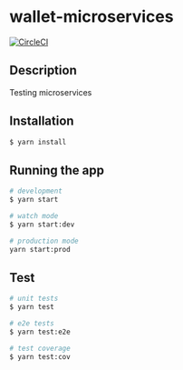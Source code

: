 # wallet-microservices
[![CircleCI](https://circleci.com/gh/psucodervn/microservices.svg?style=svg)](https://circleci.com/gh/psucodervn/microservices)

## Description
Testing microservices

## Installation

```bash
$ yarn install
```

## Running the app

```bash
# development
$ yarn start

# watch mode
$ yarn start:dev

# production mode
yarn start:prod
```

## Test

```bash
# unit tests
$ yarn test

# e2e tests
$ yarn test:e2e

# test coverage
$ yarn test:cov
```

